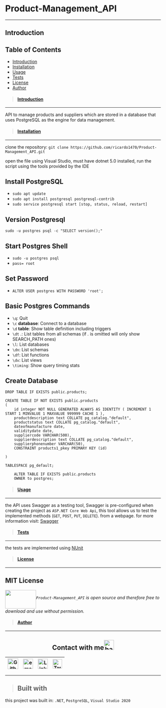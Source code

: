 # Product-Management_API
---

## Introduction
## Table of Contents
* [Introduction](#introduction)
* [Installation](#installation)
* [Usage](#usage)
* [Tests](#tests)
* [License](#license)
* [Author](#author)

> #### [Introduction](#introduction)
---
API to manage products and suppliers which are stored in a database that uses PostgreSQL as the engine for data management.

> #### [Installation](#installation)
---
clone the repository: `git clone https://github.com/ricardo1470/Product-Management_API.git`

open the file using Visual Studio, must have dotnet 5.0 installed, run the script using the tools provided by the IDE

## Install PostgreSQL
* `sudo apt update`
* `sudo apt install postgresql postgresql-contrib`
* `sudo service postgresql start [stop, status, reload, restart]`

## Version Postgresql
`sudo -u postgres psql -c "SELECT version();"`

## Start Postgres Shell
* `sudo -u postgres psql`
* `pass= root`

## Set Password
* `ALTER USER postgres WITH PASSWORD 'root';`

## Basic Postgres Commands
* `\q`: Quit
* `\c` __database__: Connect to a database
* `\d` __table__: Show table definition including triggers
* `\dt` *.*: List tables from all schemas (if *.* is omitted will only show SEARCH_PATH ones)
* `\l`: List databases
* `\dn`: List schemas
* `\df`: List functions
* `\dv`: List views
* `\timing`: Show query timing stats

## Create Database

```postgres
DROP TABLE IF EXISTS public.products;

CREATE TABLE IF NOT EXISTS public.products
(
    id integer NOT NULL GENERATED ALWAYS AS IDENTITY ( INCREMENT 1 START 1 MINVALUE 1 MAXVALUE 999999 CACHE 1 ),
    productdescription text COLLATE pg_catalog."default",
    productstatus text COLLATE pg_catalog."default",
    dateofmanufacture date,
    validitydate date,
    suppliercode VARCHAR(500),
    supplierdescription text COLLATE pg_catalog."default",
    supplierphonenumber VARCHAR(50),
    CONSTRAINT products1_pkey PRIMARY KEY (id)

)

TABLESPACE pg_default;

    ALTER TABLE IF EXISTS public.products
    OWNER to postgres;
````

> #### [Usage](#usage)
---
the API uses Swagger as a testing tool, Swagger is pre-configured when creating the project as `ASP.NET Core Web Api`,
this tool allows us to test the implemented methods (`GET`, `POST`, `PUT`, `DELETE`).
from a webpage.
for more information visit: [Swagger](https://swagger.io/)

> #### [Tests](#tests)
---
the tests are implemented using [NUnit](https://www.nunit.org/)

> #### [License](#license)
---
MIT License
---

*<a href="url"><img src="https://www.apsl.net/media/apslweb/images/postgresql-logo.width-900.png" align="middle" width="100" height="60"></a>`Product-Management_API` is open source and therefore free to download and use without permission.*
> #### [Author](#author)
---

<div align="center">
<h2>
    Contact with me<img src="https://github.com/ricardo1470/MEVN/blob/main/src/public/images/Handshake.gif"  alt="handshake" height="32px">
</h2>

| [<img src="https://github.com/ricardo1470/MEVN/blob/main/src/public/images/GitHub.png" alt="Github logo" width="34">](https://github.com/ricardo1470/README/blob/master/README.md) | [<img src="https://github.com/ricardo1470/MEVN/blob/main/src/public/images/email.png" alt="email logo" height="32">](mailto:ricardo.alfonso.camayo@gmail.com) | [<img src="https://github.com/ricardo1470/MEVN/blob/main/src/public/images/linkedin-icon.png" alt="Linkedin Logo" width="32">](https://www.linkedin.com/in/ricardo-alfonso-camayo/) | [<img src="https://github.com/ricardo1470/MEVN/blob/main/src/public/images/twitter.png" alt="Twitter Logo" width="30">](https://twitter.com/RICARDO1470) |
|:---:|:---:|:---:|:---:|

</div>

---

> ## Built with
this project was built in: `.NET`, `PostgreSQL`, `Visual Studio 2020`


